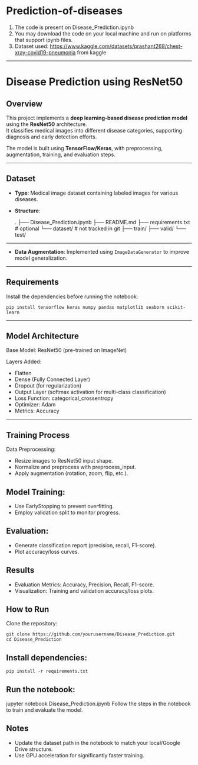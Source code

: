 # Prediction-of-diseases
1. The code is present on Disease_Prediction.ipynb
2. You may download the code on your local machine and run on platforms that support ipynb files.
3. Dataset used: https://www.kaggle.com/datasets/prashant268/chest-xray-covid19-pneumonia from kaggle

---

#  Disease Prediction using ResNet50

##  Overview
This project implements a **deep learning-based disease prediction model** using the **ResNet50** architecture.  
It classifies medical images into different disease categories, supporting diagnosis and early detection efforts.

The model is built using **TensorFlow/Keras**, with preprocessing, augmentation, training, and evaluation steps.

---

## Dataset
- **Type**: Medical image dataset containing labeled images for various diseases.
- **Structure**:

  .
├── Disease_Prediction.ipynb
├── README.md
├── requirements.txt        # optional
└── dataset/                # not tracked in git
    ├── train/
    ├── valid/
    └── test/
---

- **Data Augmentation**: Implemented using `ImageDataGenerator` to improve model generalization.

---

## Requirements
Install the dependencies before running the notebook:
```
pip install tensorflow keras numpy pandas matplotlib seaborn scikit-learn
```
---
## Model Architecture

Base Model: ResNet50 (pre-trained on ImageNet)

Layers Added:
- Flatten
- Dense (Fully Connected Layer)
- Dropout (for regularization)
- Output Layer (softmax activation for multi-class classification)
- Loss Function: categorical_crossentropy
- Optimizer: Adam
- Metrics: Accuracy

---

## Training Process

Data Preprocessing:
- Resize images to ResNet50 input shape.
- Normalize and preprocess with preprocess_input.
- Apply augmentation (rotation, zoom, flip, etc.).

## Model Training:

- Use EarlyStopping to prevent overfitting.
- Employ validation split to monitor progress.

## Evaluation:

- Generate classification report (precision, recall, F1-score).
- Plot accuracy/loss curves.

## Results

- Evaluation Metrics: Accuracy, Precision, Recall, F1-score.
- Visualization: Training and validation accuracy/loss plots.

## How to Run

Clone the repository:
```
git clone https://github.com/yourusername/Disease_Prediction.git
cd Disease_Prediction
```
## Install dependencies:
```
pip install -r requirements.txt
```
## Run the notebook:
 
 jupyter notebook Disease_Prediction.ipynb
 Follow the steps in the notebook to train and evaluate the model.

## Notes
- Update the dataset path in the notebook to match your local/Google Drive structure.
- Use GPU acceleration for significantly faster training.
